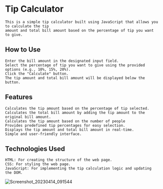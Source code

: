 # Tip Calculator

    This is a simple tip calculator built using JavaScript that allows you to calculate the tip
    amount and total bill amount based on the percentage of tip you want to give.
    
## How to Use

    Enter the bill amount in the designated input field.
    Select the percentage of tip you want to give using the provided options (e.g., 10%, 15%, 20%).
    Click the "Calculate" button.
    The tip amount and total bill amount will be displayed below the button.

## Features

    Calculates the tip amount based on the percentage of tip selected.
    Calculates the total bill amount by adding the tip amount to the original bill amount.
    Calculates the tip amount based on the number of people
    Provides predefined tip percentages for easy selection.
    Displays the tip amount and total bill amount in real-time.
    Simple and user-friendly interface.

## Technologies Used

    HTML: For creating the structure of the web page.
    CSS: For styling the web page.
    JavaScript: For implementing the tip calculation logic and updating the DOM.



![Screenshot_20230414_091544](https://user-images.githubusercontent.com/115173705/231986859-af76e4ab-8aa7-46cf-856c-8a59dd07034c.png)
